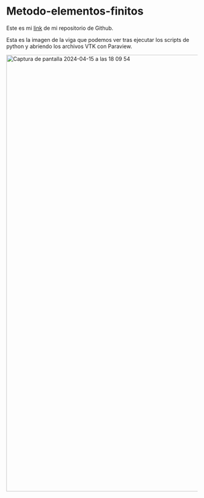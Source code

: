 # Metodo-elementos-finitos

Este es mi [link](https://github.com/pelahumi/Metodo-elementos-finitos/tree/main) de mi repositorio de Github.

Esta es la imagen de la viga que podemos ver tras ejecutar los scripts de python y abriendo los archivos VTK con Paraview.

<img width="1149" alt="Captura de pantalla 2024-04-15 a las 18 09 54" src="https://github.com/pelahumi/Metodo-elementos-finitos/assets/91721764/de1c721d-b14d-4dac-9378-5732e2ff722f">
